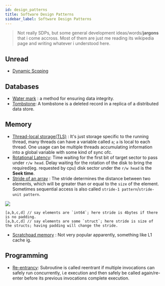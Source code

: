 ```yaml
---
id: design_patterns
title: Software Design Patterns
sidebar_label: Software Design Patterns
---
```


> Not really SDPs, but some general development ideas/words/**jargons** that i come accross. Most of them are just me reading its wikipedia page and writing whatever i understood here.

## Unread

- [Dynamic Scoping](https://wiki.c2.com/?DynamicScoping)

## Databases

- [Water mark](<https://en.wikipedia.org/wiki/Watermark_(data_file)>) : a method for ensuring data integrity.
- [Tombstone](<https://en.wikipedia.org/wiki/Tombstone_(data_store)>): A tombstone is a deleted record in a replica of a distributed data store.

## Memory

- [Thread-local storage(TLS)](https://en.wikipedia.org/wiki/Thread-local_storage) : It's just storage specific to the running thread, many threads can have a variable called `a`; `a` is local to each thread. One usage can be multiple threads accumulating information into a global variable with some kind of sync ofc.
- [Rotational Latency](https://en.wikipedia.org/wiki/Hard_disk_drive_performance_characteristics#Rotational_latency): Time waiting for the first bit of target sector to pass under `r/w head`. Delay waiting for the rotation of the disk to bring the required(eg. requested by cpu) disk sector under the `r/w head` is the **Seek time**.
- [Stride of an array](https://en.wikipedia.org/wiki/Stride_of_an_array) : The stride determines the distance between two elements, which will be greater than or equal to the `size` of the element. Sometimes sequential access is also called `stride-1 pattern`/`stride-unit pattern`.

![](/img//stride-padding.png)

```
[a,b,c,d] // say elements are `int64`; here stride is 4bytes if there is no padding.
[a,b,c,d] // say elements are some `struct`; here stride is size of the structs; having padding will change the stride.
```

- [Scratchpad memory](https://en.wikipedia.org/wiki/Scratchpad_memory) : Not very popular apparently, something like L1 cache ig.

## Programming

- [Re-entrancy](<https://en.wikipedia.org/wiki/Reentrancy_(computing)>): Subroutine is called reentrant if multiple invocations can safely run concurrently, i.e execution and then safely be called again/re-enter before its previous invocations complete execution.
